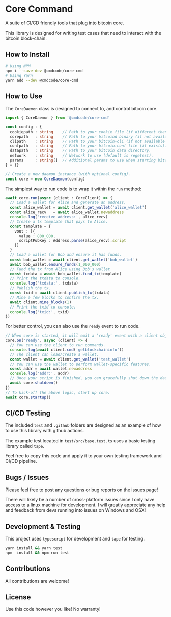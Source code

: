 # Core Command

A suite of CI/CD friendly tools that plug into bitcoin core.

This library is designed for writing test cases that need to interact with the bitcoin block-chain.

## How to Install

```sh
# Using NPM
npm i --save-dev @cmdcode/core-cmd
# Using Yarn
yarn add --dev @cmdcode/core-cmd
```

## How to Use

The `CoreDaemon` class is designed to connect to, and control bitcoin core.

```ts
import { CoreDaemon } from '@cmdcode/core-cmd'

const config : {
  cookiepath : string    // Path to your cookie file (if different than datapath).
  corepath   : string    // Path to your bitcoind binary (if not available in PATH).
  clipath    : string    // Path to your bitcoin-cli (if not available in PATH).
  confpath   : string    // Path to your bitcoin.conf file (if exists).
  datapath   : string    // Path to your bitcoin data directory.
  network    : string    // Network to use (default is regetest).
  params     : string[]  // Additional params to use when starting bitcoind.
} = {}

// Create a new daemon instance (with optional config).
const core = new CoreDaemon(config)
```

The simplest way to run code is to wrap it within the `run` method:

```ts
await core.run(async (client : CoreClient) => {
  // Load a wallet for Alice and generate an address.
  const alice_wallet = await client.get_wallet('alice_wallet')
  const alice_recv   = await alice_wallet.newaddress
  console.log('receive address:', alice_recv)
  // Create a tx template that pays to Alice.
  const template = {
    vout : [{
      value : 800_000,
      scriptPubKey : Address.parse(alice_recv).script
    }]
  }
  // Load a wallet for Bob and ensure it has funds.
  const bob_wallet = await client.get_wallet('bob_wallet')
  await bob_wallet.ensure_funds(1_000_000)
  // Fund the tx from Alice using Bob's wallet
  const txdata = await bob_wallet.fund_tx(template)
  // Print the txdata to console.
  console.log('txdata:', txdata)
  // Publish the tx.
  const txid = await client.publish_tx(txdata)
  // Mine a few blocks to confirm the tx.
  await client.mine_blocks(1)
  // Print the txid to console.
  console.log('txid:', txid)
})
```

For better control, you can also use the `ready` event to run code.

```ts
// When core is started, it will emit a 'ready' event with a client object.
core.on('ready', async (client) => {
  // You can use the client to run commands.
  console.log(await client.cmd('getblockchaininfo'))
  // The client can load/create a wallet.
  const wallet = await client.get_wallet('test_wallet')
  // You can use the wallet to perform wallet-specific features.
  const addr = await wallet.newaddress
  console.log('addr:', addr)
  // Once your script is finished, you can gracefully shut down the daemon.
  await core.shutdown()
})
// To kick-off the above logic, start up core.
await core.startup()
```

## CI/CD Testing

The included `test` and `.github` folders are designed as an example of how to use this library with github actions.

The example test located in `test/src/base.test.ts` uses a basic testing library called `tape`.

Feel free to copy this code and apply it to your own testing framework and CI/CD pipeline.

## Bugs / Issues

Please feel free to post any questions or bug reports on the issues page!

There will likely be a number of cross-platform issues since I only have access to a linux machine for development. I will greatly appreciate any help and feedback from devs running into issues on Windows and OSX!

## Development & Testing

This project uses `typescript` for development and `tape` for testing.

```bash
yarn install && yarn test
npm  install && npm run test
```

## Contributions

All contributions are welcome!

## License

Use this code however you like! No warranty!
